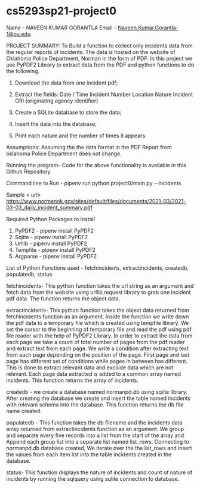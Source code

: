 # cs5293sp21-project0

Name - NAVEEN KUMAR GORANTLA
Email - Naveen.Kumar.Gorantla-1@ou.edu

PROJECT SUMMARY: To Build a function to collect only incidents data from the regular reports of incidents. The data is hosted on the website of Oklahoma Police Department,
 Norman in the form of PDF. In this project we use PyPDF2 Library to extract data from the PDF and python functions to do the following.
                                                                                                                                                                              
1. Download the data from one incident pdf;
2. Extract the fields:
   Date / Time
   Incident Number
   Location
   Nature
   Incident ORI (originating agency identifier)

3. Create a SQLite database to store the data;
4. Insert the data into the database;
5. Print each nature and the number of times it appears

Assumptions: Assuming the the data format in the PDF Report from oklahoma Police Department does not change.

Running the program- 
Code for the above functionality is available in this Github Repository.

Command line to Run - pipenv run python project0/main.py --incidents <url>

Sample < url> https://www.normanok.gov/sites/default/files/documents/2021-03/2021-03-03_daily_incident_summary.pdf

Required Python Packages to Install
1. PyPDF2   - pipenv install PyPDF2
2. Sqlite   - pipenv install PyPDF2
3. Urllib   - pipenv install PyPDF2
4. Tempfile - pipenv install PyPDF2
5. Argparse - pipenv install PyPDF2

List of Python Functions used - fetchincidents, extractincidents, createdb, populatedb, status

fetchincidents- This python function takes the url string as an argument and fetch data from the website using urllib.request library to grab one incident pdf data.
The function returns the object data.

extractincidents- This python function takes the object data returned from fetchincidents function as an argument. Inside the function we write down the pdf data to 
a temporary file which is created using tempfile library. We set the cursor to the beginning of temporary file and read the pdf using pdf file reader with the help of 
PyPDF2 Library. In order to extract the data from each page we take a count of  total number of pages from the pdf reader and extract text from each page.
We write a condition after extracting text from each page depending on the position of the page. First page and last page has different set of conditions while pages
in between has different. This is done to extract relevant data and exclude data which are not relevant. Each page data extracted is added to a common array named incidents.
This function returns the array of incidents.

createdb - we create a database named normanpd.db using sqlite library. After creating the database we create and insert the table named incidents with relevant schema
into the database. This function returns the db file name created.

populatedb - This function takes the db filename and the incidents data array returned from extractincidents function as an argument.
We group and separate every five records into a list from the start of the array and Append each group list into a separate list named list_rows. Connecting to
normanpd.db database created, We iterate over the the list_rows and insert the values from each item list into the table incidents created in the database.

status- This function displays the nature of incidents and count of nature of incidents by running the sqlquery using sqlite connection to database. 
 

    








